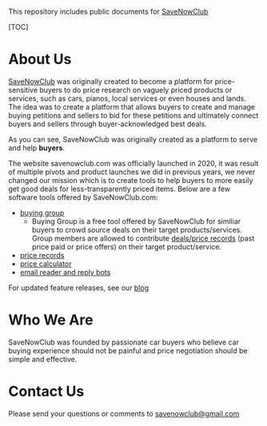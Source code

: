 This repository includes public documents for [SaveNowClub](https://savenowclub.com)

[TOC]

# About Us

[SaveNowClub](https://savenowclub.com) was originally created to become a platform for price-sensitive buyers to do price research on vaguely priced products or services, such as cars, pianos, local services or even houses and lands.  The idea was to create a platform that allows buyers to create and manage buying petitions and sellers to bid for these petitions and ultimately connect buyers and sellers through buyer-acknowledged best deals.

As you can see, SaveNowClub was originally created as a platform to serve and help **buyers**.

The website savenowclub.com was officially launched in 2020, it was result of multiple pivots and product launches we did in previous years, we never changed our mission which is to create tools to help buyers to more easily get good deals for less-transparently priced items.  Below are a few software tools offered by SaveNowClub.com:

* [buying group](/docs/2371/tutorial-buying-groups-and-price-records#what-is-buying-group)
    * Buying Group is a free tool offered by SaveNowClub for similiar buyers to crowd source deals on their target products/services. Group members are allowed to contribute [deals/price records]((/docs/2371/tutorial-buying-groups-and-price-records#what-is-price-record)) (past price paid or price offers) on their target product/service. 
* [price records](/docs/2371/tutorial-buying-projects-and-price-records#what-is-price-record)
* [price calculator](https://savenowclub.com/web/ttl-otd-price-converter)
* [email reader and reply bots](/docs/2376/savenowclub-features#api-access)

For updated feature releases, see our [blog](http://blog.savenowclub.com/)

# Who We Are

SaveNowClub was founded by passionate car buyers who believe car buying experience should not be painful and price negotiation should be simple and effective. 

# Contact Us

Please send your questions or comments to <a href="mailto: savenowclub@gmail.com">savenowclub@gmail.com</a>